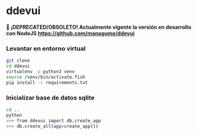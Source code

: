 # ddevui

**:loudspeaker: ¡DEPRECATED/OBSOLETO! Actualmente vigente la versión en desarrollo con NodeJS https://github.com/managume/ddevui**

### Levantar en entorno virtual
```sh
git clone
cd ddevui
virtualenv -p python3 venv
source /venv/bin/activate.fish
pip install -r requirements.txt
```

### Inicializar base de datos sqlite
```sh
cd ..
python
>>> from ddevui import db,create_app
>>> db.create_all(app=create_app())
```

